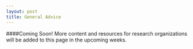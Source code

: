 ```yaml
---
layout: post
title: General Advice
---
```


####Coming Soon!
More content and resources for research organizations will be added to this page in the upcoming weeks.
